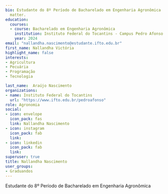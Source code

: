 ```yaml
---
bio: Estudante do 8º Período de Bacharelado em Engenharia Agronômica
  matter.
education:
  courses:
  - course: Bacharelado em Engenharia Agronômica
    institution: Instituto Federal do Tocantins - Campus Pedro Afonso
    year: 2024
email: "nallandha.nascimento@estudante.ifto.edu.br"
first_name: Nallandha Victória
highlight_name: false
interests:
- Agricultura 
- Pecuária
- Programação
- Tecnologia

last_name:  Araújo Nascimento
organizations:
- name: Instituto Federal do Tocantins
  url: "https://www.ifto.edu.br/pedroafonso"
role: Agronomia
social:
- icon: envelope
  icon_pack: fas
  link: Nallandha Nascimento
- icon: instagram
  icon_pack: fab
  link: 
- icon: linkedin
  icon_pack: fab
  link: 
superuser: true
title: Nallandha Nascimento
user_groups:
- Graduandos
---
```


Estudante do 8º Período de Bacharelado em Engenharia Agronômica